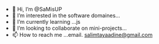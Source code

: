 - 👋 Hi, I’m @SaMisUP
- 👀 I’m interested in  the software domaines...
- 🌱 I’m currently learning ...js 
- 💞️ I’m looking to collaborate on mini-projects...
- 📫 How to reach me ...email. salimtayaadine@gmail.com

<!---
SaMisUP/SaMisUP is a ✨ special ✨ repository because its `README.md` (this file) appears on your GitHub profile.
You can click the Preview link to take a look at your changes.
--->
